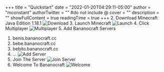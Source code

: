 +++
title = "Quickstart"
date = "2022-01-20T04:29:11-05:00"
author = "mconstant"
authorTwitter = "" #do not include @
cover = ""
description = ""
showFullContent = true
readingTime = true
+++
2. Download Minecraft Java Edition 1.18.1
![Download](/download.png)
3. Launch Minecraft
![Launch](/launch.png)
4. Click Multiplayer
![Multiplayer](/multiplayer.png)
5. Add Bananocraft Servers
   1. benis.bananocraft.cc
   2. bebe.bananocraft.cc
   3. bebito.bananocraft.cc
   4. ...
![Add Server](/add_server.png)
6. Join The Server
![Join Server](/join_server.png)
7. Welcome To Bananocraft
![Welcome](/welcome.png)